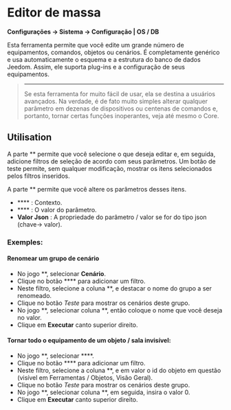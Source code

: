 # Editor de massa
**Configurações → Sistema → Configuração | OS / DB**

Esta ferramenta permite que você edite um grande número de equipamentos, comandos, objetos ou cenários. É completamente genérico e usa automaticamente o esquema e a estrutura do banco de dados Jeedom. Assim, ele suporta plug-ins e a configuração de seus equipamentos.

> ****
>
> Se esta ferramenta for muito fácil de usar, ela se destina a usuários avançados. Na verdade, é de fato muito simples alterar qualquer parâmetro em dezenas de dispositivos ou centenas de comandos e, portanto, tornar certas funções inoperantes, veja até mesmo o Core.

## Utilisation

A parte ** permite que você selecione o que deseja editar e, em seguida, adicione filtros de seleção de acordo com seus parâmetros. Um botão de teste permite, sem qualquer modificação, mostrar os itens selecionados pelos filtros inseridos.

A parte ** permite que você altere os parâmetros desses itens.

- **** : Contexto.
- **** : O valor do parâmetro.
- **Valor Json** : A propriedade do parâmetro / valor se for do tipo json (chave-> valor).

### Exemples:

#### Renomear um grupo de cenário

- No jogo **, selecionar **Cenário**.
- Clique no botão **** para adicionar um filtro.
- Neste filtro, selecione a coluna **, e destacar o nome do grupo a ser renomeado.
- Clique no botão *Teste* para mostrar os cenários deste grupo.
- No jogo **, selecionar coluna **, então coloque o nome que você deseja no valor.
- Clique em **Executar** canto superior direito.

#### Tornar todo o equipamento de um objeto / sala invisível:

- No jogo **, selecionar ****.
- Clique no botão **** para adicionar um filtro.
- Neste filtro, selecione a coluna **, e em valor o id do objeto em questão (visível em Ferramentas / Objetos, Visão Geral).
- Clique no botão *Teste* para mostrar os cenários deste grupo.
- No jogo **, selecionar coluna **, em seguida, insira o valor 0.
- Clique em **Executar** canto superior direito.